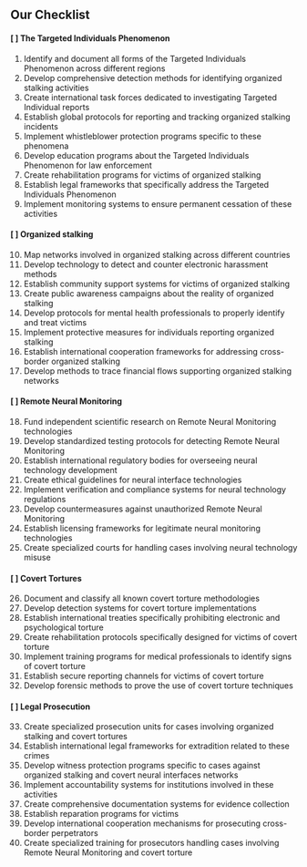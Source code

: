 ## Our Checklist

#### [ ] The Targeted Individuals Phenomenon

1. Identify and document all forms of the Targeted Individuals Phenomenon across different regions
2. Develop comprehensive detection methods for identifying organized stalking activities
3. Create international task forces dedicated to investigating Targeted Individual reports
4. Establish global protocols for reporting and tracking organized stalking incidents
5. Implement whistleblower protection programs specific to these phenomena
6. Develop education programs about the Targeted Individuals Phenomenon for law enforcement
7. Create rehabilitation programs for victims of organized stalking
8. Establish legal frameworks that specifically address the Targeted Individuals Phenomenon
9. Implement monitoring systems to ensure permanent cessation of these activities

#### [ ] Organized stalking

10. Map networks involved in organized stalking across different countries
11. Develop technology to detect and counter electronic harassment methods
12. Establish community support systems for victims of organized stalking
13. Create public awareness campaigns about the reality of organized stalking
14. Develop protocols for mental health professionals to properly identify and treat victims
15. Implement protective measures for individuals reporting organized stalking
16. Establish international cooperation frameworks for addressing cross-border organized stalking
17. Develop methods to trace financial flows supporting organized stalking networks

#### [ ] Remote Neural Monitoring

18. Fund independent scientific research on Remote Neural Monitoring technologies
19. Develop standardized testing protocols for detecting Remote Neural Monitoring
20. Establish international regulatory bodies for overseeing neural technology development
21. Create ethical guidelines for neural interface technologies
22. Implement verification and compliance systems for neural technology regulations
23. Develop countermeasures against unauthorized Remote Neural Monitoring
24. Establish licensing frameworks for legitimate neural monitoring technologies
25. Create specialized courts for handling cases involving neural technology misuse

#### [ ] Covert Tortures

26. Document and classify all known covert torture methodologies
27. Develop detection systems for covert torture implementations
28. Establish international treaties specifically prohibiting electronic and psychological torture
29. Create rehabilitation protocols specifically designed for victims of covert torture
30. Implement training programs for medical professionals to identify signs of covert torture
31. Establish secure reporting channels for victims of covert torture
32. Develop forensic methods to prove the use of covert torture techniques

#### [ ] Legal Prosecution

33. Create specialized prosecution units for cases involving organized stalking and covert tortures
34. Establish international legal frameworks for extradition related to these crimes
35. Develop witness protection programs specific to cases against organized stalking and covert neural interfaces networks
36. Implement accountability systems for institutions involved in these activities
37. Create comprehensive documentation systems for evidence collection
38. Establish reparation programs for victims
39. Develop international cooperation mechanisms for prosecuting cross-border perpetrators
40. Create specialized training for prosecutors handling cases involving Remote Neural Monitoring and covert torture

